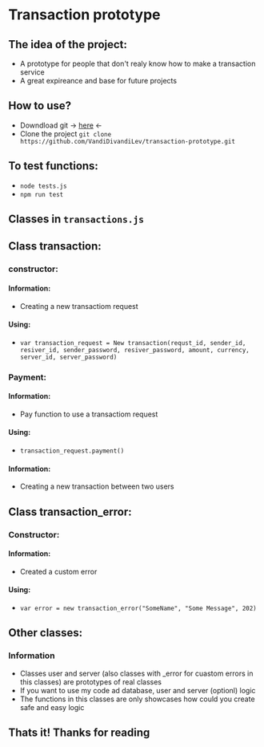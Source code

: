 # Transaction prototype

## The idea of the project:

- A prototype for people that don't realy know how to make a transaction service
- A great expireance and base for future projects

## How to use? 

- Downdload git -> [here](https://git-scm.com/book/en/v2/Getting-Started-Installing-Git) <-
- Clone the project `git clone https://github.com/VandiDivandiLev/transaction-prototype.git`

## To test functions:
- `node tests.js`
- `npm run test`

## Classes in `transactions.js`

## Class transaction:

### constructor:

####  Information:

- Creating a new transactiom request

#### Using:

- `var transaction_request = New transaction(requst_id, sender_id, resiver_id, sender_password, resiver_password, amount, currency, server_id, server_password)`

### Payment:

#### Information:

- Pay function to use a transactiom request

#### Using:

- `transaction_request.payment()`

#### Information:

- Creating a new transaction between two users

## Class transaction_error:

### Constructor:

#### Information:

- Created a custom error

#### Using:

- `var error = new transaction_error("SomeName", "Some Message", 202)`

## Other classes:

### Information

- Classes user and server (also classes with _error for cuastom errors in this classes) are prototypes of real classes
- If you want to use my code ad database, user and server (optionl) logic
- The functions in this classes are only showcases how could you create safe and easy logic

## Thats it! Thanks for reading 

